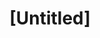 ---
pid: ch930
title: "[Untitled]"
location_transcription: England
coordinates: "[-75.163565363024, 39.952352402915]"
zipcode: 
gen_neighborhood: 
neighborhood: 
outside_phl: 
age: 
age_range: 
instagram: 
image_file_name: ch_930.jpg
proposal_transcription: |-
  Rotating monument
  Change ever year
topic: Unknown
topic_summary: '0'
type: Sculpture Statue,Digital Project
keywords_other: 
credit: 
image_labels: 
twitter: 
facebook: 
permalink: "/monuments/ch930/"
layout: item-page
---